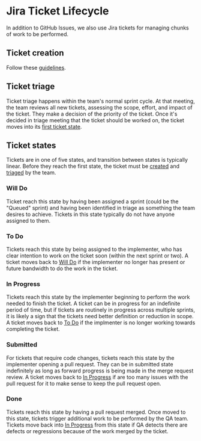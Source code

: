 # Jira Ticket Lifecycle

In addition to GitHub Issues, we also use Jira tickets for managing chunks of work to be performed.

## Ticket creation

Follow these [guidelines](https://handbook.mattermost.com/operations/research-and-development/product/development-process/new-bug-tickets).

## Ticket triage

Ticket triage happens within the team's normal sprint cycle. At that meeting, the team reviews all new tickets, assessing the scope, effort, and impact of the ticket. They make a decision of the priority of the ticket. Once it's decided in triage meeting that the ticket should be worked on, the ticket moves into its [first ticket state](#will-do).

## Ticket states

Tickets are in one of five states, and transition between states is typically linear. Before they reach the first state, the ticket must be [created](#ticket-creation) and [triaged](#ticket-triage) by the team. 

### Will Do

Ticket reach this state by having been assigned a sprint (could be the "Queued" sprint) and having been identified in triage as something the team desires to achieve. Tickets in this state typically do not have anyone assigned to them.

### To Do

Tickets reach this state by being assigned to the implementer, who has clear intention to work on the ticket soon (within the next sprint or two). A ticket moves back to [Will Do](#will-do) if the implementer no longer has present or future bandwidth to do the work in the ticket.

### In Progress

Tickets reach this state by the implementer beginning to perform the work needed to finish the ticket. A ticket can be in progress for an indefinite period of time, but if tickets are routinely in progress across multiple sprints, it is likely a sign that the tickets need better definition or reduction in scope. A ticket moves back to [To Do](#to-do) if the implmenter is no longer working towards completing the ticket.

### Submitted

For tickets that require code changes, tickets reach this state by the implementer opening a pull request. They can be in submitted state indefinitely as long as forward progress is being made in the merge request review. A ticket moves back to [In Progress](#in-progress) if are too many issues with the pull request for it to make sense to keep the pull request open.

### Done

Tickets reach this state by having a pull request merged. Once moved to this state, tickets trigger additional work to be performed by the QA team. Tickets move back into [In Progress](#in-progress) from this state if QA detects there are defects or regressions because of the work merged by the ticket.
